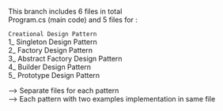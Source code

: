 This branch includes 6 files in total <br>
Program.cs (main code) and 5 files for : <br>

`Creational Design Pattern`<br>
1_ Singleton Design Pattern<br>
2_ Factory Design Pattern<br>
3_ Abstract Factory Design Pattern<br>
4_ Builder Design Pattern<br>
5_ Prototype Design Pattern<br>

--> Separate files for each pattern<br>
--> Each pattern with two examples implementation in same file<br>
